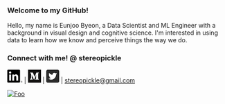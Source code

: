 ### Welcome to my GitHub! 
Hello, my name is Eunjoo Byeon, a Data Scientist and ML Engineer with a background in visual design and cognitive science. I'm interested in using data to learn how we know and perceive things the way we do.

### Connect with me! @ stereopickle
[![LinkedIn](PNG/LI-In-Bug.png)](https://www.linkedin.com/in/stereopickle/)  | [![Medium](PNG/Monogram.png)](https://medium.com/@stereopickle)  | [![Twitter](PNG/Twitter_Social_Icon_Rounded_Square_Color.png)](https://twitter.com/stereopickle)  |  <stereopickle@gmail.com>

[![Foo](http://www.google.com.au/images/nav_logo7.png)](http://google.com.au/)

